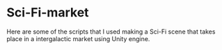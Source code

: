 # Sci-Fi-market
Here are some of the scripts that I used making a Sci-Fi scene that takes place in a intergalactic market using Unity engine.
